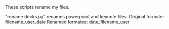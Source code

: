 These scripts rename my files.

"rename decks.py" renames powerpoint and keynote files.
Original formate: filename_user_date
Renamed formatee: date_filename_user